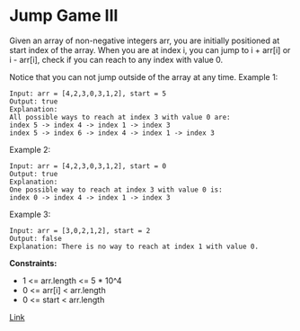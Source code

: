 # Jump Game III

Given an array of non-negative integers arr, you are initially positioned at start index of the array. When you are at
index i, you can jump to i + arr[i] or i - arr[i], check if you can reach to any index with value 0.

Notice that you can not jump outside of the array at any time. Example 1:

```
Input: arr = [4,2,3,0,3,1,2], start = 5
Output: true
Explanation: 
All possible ways to reach at index 3 with value 0 are: 
index 5 -> index 4 -> index 1 -> index 3 
index 5 -> index 6 -> index 4 -> index 1 -> index 3 
```

Example 2:

```
Input: arr = [4,2,3,0,3,1,2], start = 0
Output: true 
Explanation: 
One possible way to reach at index 3 with value 0 is: 
index 0 -> index 4 -> index 1 -> index 3
```

Example 3:

```
Input: arr = [3,0,2,1,2], start = 2
Output: false
Explanation: There is no way to reach at index 1 with value 0.
```

**Constraints:**

- 1 <= arr.length <= 5 * 10^4
- 0 <= arr[i] < arr.length
- 0 <= start < arr.length

[Link](https://leetcode.com/problems/jump-game-iii/)